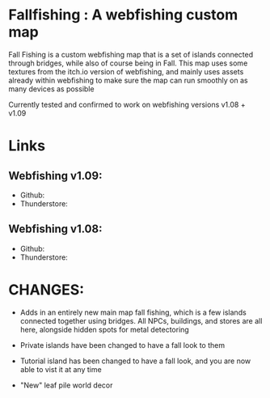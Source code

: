 # Fallfishing : A webfishing custom map

Fall Fishing is a custom webfishing map that is a set of islands connected through bridges, while also of course being in Fall. This map uses some textures from the itch.io version of webfishing, and mainly uses assets already within webfishing to make sure the map can run smoothly on as many devices as possible 

Currently tested and confirmed to work on webfishing versions v1.08 + v1.09

# Links
## Webfishing v1.09:
- Github:
- Thunderstore:

## Webfishing v1.08:
- Github:
- Thunderstore:

# CHANGES:
- Adds in an entirely new main map fall fishing, which is a few islands connected together using bridges. All NPCs, buildings, and stores are all here, alongside hidden spots for metal detectoring

- Private islands have been changed to have a fall look to them

- Tutorial island has been changed to have a fall look, and you are now able to vist it at any time

- "New" leaf pile world decor
